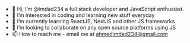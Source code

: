 - 👋 Hi, I’m @imdad234 a full stack developer and JavaScript enthusiast.
- 👀 I’m interested in coding and learning new stuff everyday
- 🌱 I’m currently learning ReactJS, NextJS and other JS frameworks
- 💞️ I’m looking to collaborate on any open source platforms using JS
- 📫 How to reach me - email me at ahmedimdad234@gmail.com

<!---
imdad234/imdad234 is a ✨ special ✨ repository because its `README.md` (this file) appears on your GitHub profile.
You can click the Preview link to take a look at your changes.
--->
